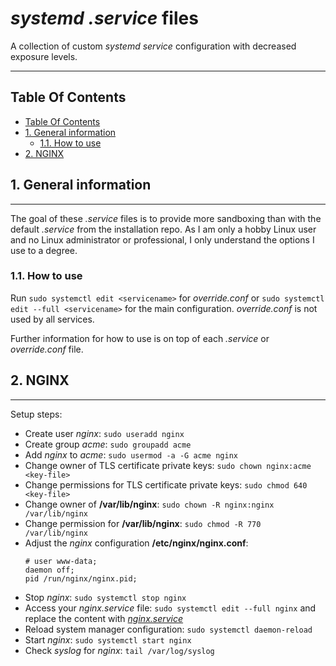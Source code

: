 # _systemd .service_ files

A collection of custom _systemd service_ configuration with decreased exposure levels.

***
## Table Of Contents
- [Table Of Contents](#table-of-contents)
- [1. General information](#1-general-information)
  - [1.1. How to use](#11-how-to-use)
- [2. NGINX](#2-nginx)


## 1. General information
***

The goal of these _.service_ files is to provide more sandboxing than with the default _.service_ from the installation repo. As I am only a hobby Linux user and no Linux administrator or professional, I only understand the options I use to a degree. 


### 1.1. How to use

Run ```sudo systemctl edit <servicename>``` for _override.conf_ or ```sudo systemctl edit --full <servicename>``` for the main configuration. _override.conf_ is not used by all services.

Further information for how to use is on top of each _.service_ or _override.conf_ file.


## 2. NGINX
***

Setup steps:
* Create user _nginx_: ```sudo useradd nginx```
* Create group _acme_: ```sudo groupadd acme```
* Add _nginx_ to _acme_: ```sudo usermod -a -G acme nginx```
* Change owner of TLS certificate private keys: ```sudo chown nginx:acme <key-file>```
* Change permissions for TLS certificate private keys: ```sudo chmod 640 <key-file>```
* Change owner of __/var/lib/nginx__: ```sudo chown -R nginx:nginx /var/lib/nginx```
* Change permission for __/var/lib/nginx__: ```sudo chmod -R 770 /var/lib/nginx```
* Adjust the _nginx_ configuration __/etc/nginx/nginx.conf__:
  ```
  # user www-data;
  daemon off;
  pid /run/nginx/nginx.pid;
  ```
* Stop _nginx_: ```sudo systemctl stop nginx```
* Access your _nginx.service_ file: ```sudo systemctl edit --full nginx``` and replace the content with [_nginx.service_](etc/systemd/system/nginx.service)
* Reload system manager configuration: ```sudo systemctl daemon-reload```
* Start _nginx_: ```sudo systemctl start nginx```
* Check _syslog_ for _nginx_: ```tail /var/log/syslog```
